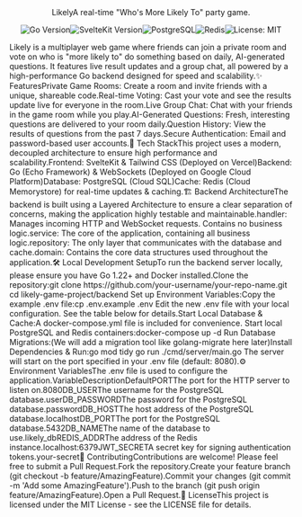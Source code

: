<div align="center">LikelyA real-time "Who's More Likely To" party game.</div><p align="center"><img src="https://img.shields.io/badge/Go-1.22+-00ADD8?style=for-the-badge&logo=go" alt="Go Version"><img src="https://img.shields.io/badge/SvelteKit-4.0+-FF3E00?style=for-the-badge&logo=svelte" alt="SvelteKit Version"><img src="https://img.shields.io/badge/PostgreSQL-16-336791?style=for-the-badge&logo=postgresql" alt="PostgreSQL"><img src="https://img.shields.io/badge/Redis-7.2-DC382D?style=for-the-badge&logo=redis" alt="Redis"><img src="https://img.shields.io/badge/License-MIT-yellow.svg?style=for-the-badge" alt="License: MIT"></p>Likely is a multiplayer web game where friends can join a private room and vote on who is "more likely to" do something based on daily, AI-generated questions. It features live result updates and a group chat, all powered by a high-performance Go backend designed for speed and scalability.✨ FeaturesPrivate Game Rooms: Create a room and invite friends with a unique, shareable code.Real-time Voting: Cast your vote and see the results update live for everyone in the room.Live Group Chat: Chat with your friends in the game room while you play.AI-Generated Questions: Fresh, interesting questions are delivered to your room daily.Question History: View the results of questions from the past 7 days.Secure Authentication: Email and password-based user accounts.🚀 Tech StackThis project uses a modern, decoupled architecture to ensure high performance and scalability.Frontend: SvelteKit & Tailwind CSS (Deployed on Vercel)Backend: Go (Echo Framework) & WebSockets (Deployed on Google Cloud Platform)Database: PostgreSQL (Cloud SQL)Cache: Redis (Cloud Memorystore) for real-time updates & caching.🏗️ Backend ArchitectureThe backend is built using a Layered Architecture to ensure a clear separation of concerns, making the application highly testable and maintainable.handler: Manages incoming HTTP and WebSocket requests. Contains no business logic.service: The core of the application, containing all business logic.repository: The only layer that communicates with the database and cache.domain: Contains the core data structures used throughout the application.🛠️ Local Development SetupTo run the backend server locally, please ensure you have Go 1.22+ and Docker installed.Clone the repository:git clone https://github.com/your-username/your-repo-name.git
cd likely-game-project/backend
Set up Environment Variables:Copy the example .env file:cp .env.example .env
Edit the new .env file with your local configuration. See the table below for details.Start Local Database & Cache:A docker-compose.yml file is included for convenience. Start local PostgreSQL and Redis containers:docker-compose up -d
Run Database Migrations:(We will add a migration tool like golang-migrate here later)Install Dependencies & Run:go mod tidy
go run ./cmd/server/main.go
The server will start on the port specified in your .env file (default: 8080).⚙️ Environment VariablesThe .env file is used to configure the application.VariableDescriptionDefaultPORTThe port for the HTTP server to listen on.8080DB_USERThe username for the PostgreSQL database.userDB_PASSWORDThe password for the PostgreSQL database.passwordDB_HOSTThe host address of the PostgreSQL database.localhostDB_PORTThe port for the PostgreSQL database.5432DB_NAMEThe name of the database to use.likely_dbREDIS_ADDRThe address of the Redis instance.localhost:6379JWT_SECRETA secret key for signing authentication tokens.your-secret🤝 ContributingContributions are welcome! Please feel free to submit a Pull Request.Fork the repository.Create your feature branch (git checkout -b feature/AmazingFeature).Commit your changes (git commit -m 'Add some AmazingFeature').Push to the branch (git push origin feature/AmazingFeature).Open a Pull Request.📄 LicenseThis project is licensed under the MIT License - see the LICENSE file for details.
